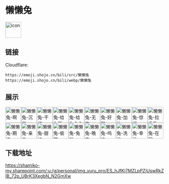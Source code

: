 # 懒懒兔
<img src="https://emoji.shojo.cn/bili/src/懒懒兔/icon.png" width="50" height="50" alt="icon">

## 链接
Cloudflare:
```
https://emoji.shojo.cn/bili/src/懒懒兔
https://emoji.shojo.cn/bili/webp/懒懒兔
```
## 展示
<img src="https://emoji.shojo.cn/bili/src/懒懒兔/懒懒兔-啊.png" width="50" height="50" alt="懒懒兔-啊"><img src="https://emoji.shojo.cn/bili/src/懒懒兔/懒懒兔-沉思.png" width="50" height="50" alt="懒懒兔-沉思"><img src="https://emoji.shojo.cn/bili/src/懒懒兔/懒懒兔-干杯.png" width="50" height="50" alt="懒懒兔-干杯"><img src="https://emoji.shojo.cn/bili/src/懒懒兔/懒懒兔-给你币.png" width="50" height="50" alt="懒懒兔-给你币"><img src="https://emoji.shojo.cn/bili/src/懒懒兔/懒懒兔-给你心心.png" width="50" height="50" alt="懒懒兔-给你心心"><img src="https://emoji.shojo.cn/bili/src/懒懒兔/懒懒兔-无奈.png" width="50" height="50" alt="懒懒兔-无奈"><img src="https://emoji.shojo.cn/bili/src/懒懒兔/懒懒兔-好耶.png" width="50" height="50" alt="懒懒兔-好耶"><img src="https://emoji.shojo.cn/bili/src/懒懒兔/懒懒兔-加油.png" width="50" height="50" alt="懒懒兔-加油"><img src="https://emoji.shojo.cn/bili/src/懒懒兔/懒懒兔-惊讶.png" width="50" height="50" alt="懒懒兔-惊讶"><img src="https://emoji.shojo.cn/bili/src/懒懒兔/懒懒兔-拉手手.png" width="50" height="50" alt="懒懒兔-拉手手"><img src="https://emoji.shojo.cn/bili/src/懒懒兔/懒懒兔-期待.png" width="50" height="50" alt="懒懒兔-期待"><img src="https://emoji.shojo.cn/bili/src/懒懒兔/懒懒兔-亲亲.png" width="50" height="50" alt="懒懒兔-亲亲"><img src="https://emoji.shojo.cn/bili/src/懒懒兔/懒懒兔-甜的.png" width="50" height="50" alt="懒懒兔-甜的"><img src="https://emoji.shojo.cn/bili/src/懒懒兔/懒懒兔-偷瞄.png" width="50" height="50" alt="懒懒兔-偷瞄"><img src="https://emoji.shojo.cn/bili/src/懒懒兔/懒懒兔-兔饼.png" width="50" height="50" alt="懒懒兔-兔饼"><img src="https://emoji.shojo.cn/bili/src/懒懒兔/懒懒兔-晚安.png" width="50" height="50" alt="懒懒兔-晚安"><img src="https://emoji.shojo.cn/bili/src/懒懒兔/懒懒兔-呜呜.png" width="50" height="50" alt="懒懒兔-呜呜"><img src="https://emoji.shojo.cn/bili/src/懒懒兔/懒懒兔-洗澡.png" width="50" height="50" alt="懒懒兔-洗澡"><img src="https://emoji.shojo.cn/bili/src/懒懒兔/懒懒兔-幸运.png" width="50" height="50" alt="懒懒兔-幸运"><img src="https://emoji.shojo.cn/bili/src/懒懒兔/懒懒兔-在家.png" width="50" height="50" alt="懒懒兔-在家">

## 下载地址

https://shamiko-my.sharepoint.com/:u:/g/personal/img_yuru_pro/ES_hJfKj7MZLpPZjUswRkZIB_72p_UBrK3XegbN_N2GmXw